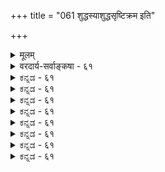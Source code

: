+++
title = "061 शुद्धस्याशुद्धसृष्टिक्रम इति"

+++
<details><summary>मूलम्</summary>

शुद्धस्याशुद्धसृष्टिक्रम इति कथितश्शुद्धसत्त्वे तु तत्त्वे स्थानं नित्यं श्रुतं तत्स्मृतमपि कलया तत्र देहाद्यवस्थाः ।  
सृष्टेः प्रागेकमेवेत्यपि निगमवचस्स्रक्ष्यमाणव्यपेक्षं नो चेत्स्वाभीष्टमायोपधिमुखविलये स्वस्ति विश्वप्रसूत्यै ॥ ६१ ॥
</details>

<details><summary>वरदार्य-सर्वाङ्कषा - ६१</summary>

एवं ' न हि निन्दा' न्यायेन प्रसक्तानुप्रसक्तं विचारं परिसमाप्य, स्वसिद्धान्तेऽवश्यवक्तव्यं नित्यविभूत्यादिस्वरूपम्, अस्यात्यन्तं परमात्मशेषत्वात् ईश्वरनिरूपणशेषतया निरूपयितुमुपक्रमते - शुद्धस्येत्यादि । **शुद्धस्य** = त्रिगुणातीतस्य, अत एवाखिलहेयप्रत्यनीकानन्तकल्याणगुणगणमहासागरस्य परमात्मनः **अशुद्धिसृष्टिक्रमः** = त्रिगुणावष्टम्भेन निर्वर्त्यमानायाः सृष्टेः क्रमः **इति** = इत्येवंप्रकारेण कथितः एतावता । अनन्तरम् शुद्धसत्त्वे तु **तत्त्वे** = शुद्धसत्त्वमये नित्यविभूत्याख्ये तत्त्वे निरूपणीये सति, तत्र वक्तव्यमुच्यत इति शेषः । ग्रन्थादौ तत्त्वविभागे प्रदर्शिते अजडस्यावान्तरविभागे प्रत्यक्पराग्रूपे, ते अपि निरूपिते । अनन्तरं पराक्तत्त्वनिरूपणं प्रसक्तम् । तत्रापि 'नित्या भूतिर्मतिश्च इति' इति विभागेऽत्र प्रथममुक्ता नित्यविभूतिर्निरूप्यत इति सङ्गतिकथनम् ॥ 

**तत्** =नित्यविभूत्याख्यं **स्थानम्** = देशविशेषः **नित्यम्** = उत्पत्तिनाशरहितम् **श्रुतम्** = श्रुत्यैवावगतम्, तत् **स्मृतमपि** = स्मृतिसिद्धं च, 'तद्विष्णोः परमं पदं सदा पश्यन्ति सूरयः' ( तै. सं. 1-3-61 सु. 6) इति । अत्र 'विष्णोः' इति षष्ठ्या तत्स्वरूपातिरिक्तं स्थानं 'परमं पदम्' इत्यनेनोच्यत इति स्पष्टम् । 'सूरयः सदा पश्यन्ति' इत्यनेन सूरिभिः सदानुभाव्यत्वकथनेन तत्स्थानस्य नित्यत्वम्, नित्यसूरीणां सद्भावश्च कथितः । ‘लोकेषु विष्णोर्निवसन्ति केचित्' इत्याद्यागमः । 'दिव्यं स्थानमजरं चाप्रमेयम्' इति महाभारतम्॥ 

ननु प्रकृतेरपि स्वरूपतो नित्यत्वेन, दिव्यलोकादेः परं 'नित्यविभूतिः' इति कथं विभागः ? न च स्वरूपतो नित्यत्वेऽपि परिणामतस्तदभावात् तथा विभागस्सङ्गच्छते, नित्यविभूतिद्रव्यस्यापि शुद्धसत्त्वमयस्य भगवल्लीलार्थं परिणामाङ्गीकारात् । आत्मनां चोभयत्रापि नित्यत्वस्य समानत्वात् । अतः 'कर्मविभूतिः, अकर्मविभूतिः' इत्यादिरीत्यैव विभागो वक्तव्यः, न तु 'नित्यविभूतिः', 'लीलाविभूतिः' इति । किञ्च लीलाप्युभयत्र वर्तते । एवं सति प्राकृतलोकस्यैव लीलात्वोक्तिः कथम्? न चाच्छादनपूर्वकलीलायामेव लीलात्वं मुख्यं, स्वरसं च । आच्छादनम्, तत्कृतं परैरज्ञातत्वादिकमत्रैव संभवेत् । ' नाहं प्रकाशस्सर्वस्य 

491 

सृष्टेः प्रागेकमेवेत्यपि निगमवचः स्त्रक्ष्यमाणव्यपेक्षम् 

नो चेत् स्वाभीष्टमायोपधिमुखविलये स्वस्ति विश्वप्रसूत्यै ॥61॥ 



योगमायासमावृतः' (गी.7-25) इति परमात्मन आच्छादनमप्यत्रैव संभवि । अत्र केषाञ्चित्परमात्मसंदर्शनेऽपि तदतीव विरलम्, न परिपूर्णं च । परमपदे तु सर्वेषां सदा सर्वज्ञत्वात् परमात्मानुभवः परिपूर्णः । अत एव आच्छादनम्, तन्मूलकाज्ञानं च सर्वथा न तत्र संभवतीति अस्या लीलाविभूतित्वोक्तिरिति वाच्यम्, तर्हि 'लीलाविभूतिः, अलीलाविभूतिः' इति विभज्यताम् । न चास्त्येव लीलारसोऽत्रापीति अलीलाविभूतित्वं तस्य न युज्यत इति वाच्यम्; तर्हि 'कर्मविभूतिः, अकर्मविभूतिः' इति विभज्यताम्, न तु 'नित्यविभूतिः, लीलाविभूतिः' इति । चेत् — सत्यम् - लीलाविभूतिहेतुभूतायाः प्रकृतेः स्वरूपतो नित्यत्वेऽपि लीलाविभूतेः सृष्टिप्रलयसद्भावात् प्रलयावस्थायां प्रकृतेरपि परमात्मन्येकीभावस्य ' तमः परे देवे एकीभवति' इति श्रुतिसिद्धत्वादनित्यत्वमेवेष्टम् । अत एव प्रकृतेरव्यक्तसंज्ञा, पृथक् ज्ञातुमशक्यत्वात्प्रलये । नैवं नित्यविभूतेर्लयोऽङ्गीक्रियते । अन्ततः सूत्रकारैः 'लोकवत्तु लीलाकैवल्यम्' (ब्र.सू. 2-1-1) इति सृष्टे - र्लीलात्वकथनात् सृज्यस्यास्य जगतो लीलाविभूतित्वोक्तिः ॥ 



ननु लीलाविभूतेरपि त्रिगुणपरिणामरूपत्वात् स्वरूपतो नित्यत्वात्, वैकुण्ठादेरेव नित्यत्वं कथमुच्यते ? इत्यत्राह - कलयेत्यादि । **तत्र** = नित्यविभूतौ **कलया** = **अंशतः** = अत्यल्पतः देहाद्यवस्थाः देहसरोवराद्यवस्थाः भवन्ति । लीलाविभूतौ तु प्रकृतेः स्वरूपतो नित्यत्वेऽपि तस्याः सततपरिणामित्वम्, नित्यविभूतौ न तथेत्यभिप्रायेण नित्यत्वोक्तिरिति भावः ॥ 

ननु 'सदेव सौम्येदमग्र आसीदेकमेव' इत्यादिना सृष्टेः पूर्वमेकमेव ब्रह्मासीदिति कथनात् प्रलयकाले सर्वस्यापि ब्रह्मणि लयात्, नित्यविभूतिः कथं पृथक् तिष्ठेदित्यत्र - सृष्टेः **प्राक्** = प्रलयकाले **एकमेव** = ब्रह्मैकमेवासीत् इति **निगमवचोऽपि** = इति प्रतिपादकश्रुतिवाक्यमपि **स्त्रक्ष्यमाणव्यपेक्षम्** = स्रक्ष्यमाणप्राकृतजगदपेक्षया इति मन्तव्यम् । अन्यथा 'सदा पश्यन्ति सूरयः' इत्यादिश्रुतिविरोधः स्पष्टः । एवमनङ्गीकारे परेषामनिष्टमाह - नो **चेत्** = एवमनङ्गीकारे, ब्रह्मव्यतिरिक्तस्य सर्वस्यापि लयाङ्गीकारे **स्वाभीष्टमायोपधिमुखविलये** = तत्तत्संमतानां सृष्ट्युपपादकानां मायोपाधिप्रभृतीनामपि लये सति, **विश्वप्रसूत्यै** = पुनः जगत्सृष्ट्यै **स्वस्ति** = **मङ्गलमेव** = समाप्तिरेव स्यादित्युपहासोक्तिः । 'माया' इति शाङ्करसंमतस्य, 'उपाधिः' इति भास्करसंमतस्य, मुखपदेन यादवप्रकाशसंमतस्य शक्तित्रयस्य च लये पुनः जगत्सृष्टिरेव न स्यात् । अतः सृज्यमानानां कार्यवर्गाणामेव प्रलये लयः । परमपदस्य सृज्यत्वाभावान्न लयः एतादृशविषयाणां प्रश्नातीतत्वात् नाधिको विचारः कृतः ॥ 



इदमन्त्रावधेयम् – नित्यभूतिवर्णनादिकं सर्वं केवलं पौराणिकं वेति बहवो मन्यन्ते । 'त्रिपादस्यामृतं दिवि' इत्यादिश्रुतिसिद्धमिदम् । दिवि, अमृतमिति पदाभ्यां त्रिपाद्विभूतिः मोक्षेऽन्तर्गतेति स्पष्टम् । कौषीतक्युपनिदादिषु प्रतिपादितपर्यङ्कविद्यादिकं ब्रह्मविद्येत्येव श्रीशङ्कराचार्यस्यापि संमतम् । सगुणनिर्गुणब्रह्मभेदस्य निरस्तत्वान्मुक्तौ तारतम्यनिराकरणान्न काप्यनुपपत्तिः । अधिकमन्यत्र ॥ ६१ ॥
</details>


<details><summary>ಕನ್ನಡ - ६१</summary>

240 

- 206- 

तत्त्वमुकाकलाप 

[नित्य विभूतिय समर्थनॆ] 

. 

[श्लोक 61 

शुद्ध स्याशुद्ध सृष्टि क्रम इति कथितक्कुद्दस तु त 

स्थानं नित्यं श्रुतं तम्म तमपि कलया तत्र देहाद्यवस्थाः । सृष्टः प्रागेक मेवेत्यपि निगमवर्चमाणव्यपेक्षं नो चेताभीष्टमायोपधिमुखविलये स्वस्ति विश्वप्रसूतै॥ 

\- 

हीगॆ अविद्यावादवन्नु निराकरिसि ईश्वर निरूपणॆयन्नु मुगिसि इन्नु मुन्दॆ 'नित्यविभूति' ऎम्ब ऐदनॆय द्रव्यवन्नु निरूपिसुत्तारॆ- इति शुद्ध स्य अशुद्ध सृष्टि क्रमः कथितः ई प्रकारवागि नित्यशुद्धनाद पर मात्मन अशुद्ध त्रिगुणात्मक सृष्टिक्रमवु निरूपितवायितु. शुद्ध स त तु, नित्यं स्थानं श्रुत शुद्ध सत्यवॆम्ब तत्त्वविषयदल्लन्तु तद्विष्टोः परमं पदं' इदु मॊदलाद श्रुतिगळल्लि परमात्मन स्थान विशेषवू, अदर नित्यत्ववू, प्रतिपादितवागिरुत्तदॆ. तत् स्मृतमप्रि- “दिव्यं स्थानमजरु चाप्रमेयं' इत्यादि महाभारतदल्लू पर मात्मन अप्राकृतवाद स्थान प्रतिपादितवागिदॆ. तत्र देहाद्यवस्था कलाया अल्लि देहादि परिणामगळु अत्यल्पवागिरुवुदरिन्द अदु नित्य विभूति ऎन्निसिकॊण्डिदॆ. 

सृष्टः प्राक् एवमेव इति निगमनजोsपि प्रमाण व्यपेक्ष सृष्टिगॆ मॊदलु ऎल्लवू ऒन्दे आगित्तु ऎन्दु हेळुव सदेव सौम्मेदमग्र आसीदेकमेवाद्वितीयं' इत्यादि श्रुतिगळू सह मुन्दॆ सृष्टिगॆ ऒळगागुव वस्तुगळ दृष्टियिन्द बन्दिरुववे हॊरतु सृष्टिगॆ ऒळ गागद नित्य वस्तुगळ दृष्टियिन्द बन्दिल्ल. नो चेत्, स्वाभीष्ट मायोपधिमुख विलये विश्व प्रसूतॆ स्वस्ति 

श्रुतिगॆ अर्थसङ्कोच बरुवुदरिन्द इदु अङ्गीकारार्हवल्लवॆन्दरॆ, हागादरॆ नीवु ऒप्पुव मायॆ ऎम्ब उपाधिगू लयवन्नु ऒप्पबेकागुवुदरिन्द जगतृष्टिगे मङ्गळ हाडबेकागुत्तदॆ. 

'तद्विष्टोः परमं पदं' इत्यादि श्रुतिगळल्लि 'सदा पश्यनि' ऎन्दु ऎल्ला समयदल्लू दर्शन माडबेकादरॆ आ स्थान यावागलू इरबेका गुवुदरिन्द अदु नित्यवागुत्तदॆ. 'सूरयः' ऎन्दु हेळिरुव नित्य सूरिगळ विषयवन्नु हिन्दॆये (पुट - 160) हेळिदॆ. 

नित्यविभूतियल्लू अवरवर इच्छॆयिन्द शरीर परिग्रहवन्नु हेळिरु वुदरिन्द (पुट - 156), नूतन शरीरोत्पत्तियन्नु स्वीकरिसबेकाद कारण 

श्लोक 62] 

- 207 - 

नायकसर 

[नित्य विभूति जडवल्ल] 

241 

ज्ञानतु चेद्रहस्यागमविदितमिति सैकृतं नित्यभूतेः पाडु ग्यात्मत्वमेवं प्रसजति सह तानतोsतो जडा सा तत्सम्बनान् कुतश्चित्तदुपचरणमित्याहुरेके परे तु ज्ञानाजाड्य कक्कनुगुणमवदन्नुख्यतामात्मनीव ॥ अनित्यवस्तुगळन्नु ऒप्पबेकागिरुवाग आ स्थानवन्नु 'नित्य विभूति' ऎन्दु हेळुव बगॆ हेगॆ? नित्यवाद परमात्मन विग्रहादिगळिरुवुदरिन्द अदु नित्यविभूतियॆन्दरॆ, लीलाविभूतियल्लि नित्यवाद जीववर्गविरुवुदरिन्द इदू नित्यविभूतियागबहुदु ऎन्दरॆ नित्यविभूतियल्लि अनित्यवस्तुगळु कडिमॆयागिद्दु नित्यवस्तु हॆच्चागिरुवुदरिन्द अदु 'नित्यविभूति' ऎनिसि कॊण्डिदॆ. लीलाविभूतिय वस्तुगळु सदा परिणाम शालियागुवुदरिन्द अनित्य वस्तुगळु हॆच्चागिद्दु, नित्य वस्तुगळु कडिमॆयागिरुवुदरिन्द इदु नित्यविभूतियागलिल्ल ॥ ६१ ।
</details>


<details><summary>ಕನ್ನಡ - ६१</summary>

240 

- 206- 

तत्त्वमुकाकलाप 

[नित्य विभूतिय समर्थनॆ] 

. 

[श्लोक 61 

शुद्ध स्याशुद्ध सृष्टि क्रम इति कथितक्कुद्दस तु त 

स्थानं नित्यं श्रुतं तम्म तमपि कलया तत्र देहाद्यवस्थाः । सृष्टः प्रागेक मेवेत्यपि निगमवर्चमाणव्यपेक्षं नो चेताभीष्टमायोपधिमुखविलये स्वस्ति विश्वप्रसूतै॥ 

\- 

हीगॆ अविद्यावादवन्नु निराकरिसि ईश्वर निरूपणॆयन्नु मुगिसि इन्नु मुन्दॆ 'नित्यविभूति' ऎम्ब ऐदनॆय द्रव्यवन्नु निरूपिसुत्तारॆ- इति शुद्ध स्य अशुद्ध सृष्टि क्रमः कथितः ई प्रकारवागि नित्यशुद्धनाद पर मात्मन अशुद्ध त्रिगुणात्मक सृष्टिक्रमवु निरूपितवायितु. शुद्ध स त तु, नित्यं स्थानं श्रुत शुद्ध सत्यवॆम्ब तत्त्वविषयदल्लन्तु तद्विष्टोः परमं पदं' इदु मॊदलाद श्रुतिगळल्लि परमात्मन स्थान विशेषवू, अदर नित्यत्ववू, प्रतिपादितवागिरुत्तदॆ. तत् स्मृतमप्रि- “दिव्यं स्थानमजरु चाप्रमेयं' इत्यादि महाभारतदल्लू पर मात्मन अप्राकृतवाद स्थान प्रतिपादितवागिदॆ. तत्र देहाद्यवस्था कलाया अल्लि देहादि परिणामगळु अत्यल्पवागिरुवुदरिन्द अदु नित्य विभूति ऎन्निसिकॊण्डिदॆ. 

सृष्टः प्राक् एवमेव इति निगमनजोsपि प्रमाण व्यपेक्ष सृष्टिगॆ मॊदलु ऎल्लवू ऒन्दे आगित्तु ऎन्दु हेळुव सदेव सौम्मेदमग्र आसीदेकमेवाद्वितीयं' इत्यादि श्रुतिगळू सह मुन्दॆ सृष्टिगॆ ऒळगागुव वस्तुगळ दृष्टियिन्द बन्दिरुववे हॊरतु सृष्टिगॆ ऒळ गागद नित्य वस्तुगळ दृष्टियिन्द बन्दिल्ल. नो चेत्, स्वाभीष्ट मायोपधिमुख विलये विश्व प्रसूतॆ स्वस्ति 

श्रुतिगॆ अर्थसङ्कोच बरुवुदरिन्द इदु अङ्गीकारार्हवल्लवॆन्दरॆ, हागादरॆ नीवु ऒप्पुव मायॆ ऎम्ब उपाधिगू लयवन्नु ऒप्पबेकागुवुदरिन्द जगतृष्टिगे मङ्गळ हाडबेकागुत्तदॆ. 

'तद्विष्टोः परमं पदं' इत्यादि श्रुतिगळल्लि 'सदा पश्यनि' ऎन्दु ऎल्ला समयदल्लू दर्शन माडबेकादरॆ आ स्थान यावागलू इरबेका गुवुदरिन्द अदु नित्यवागुत्तदॆ. 'सूरयः' ऎन्दु हेळिरुव नित्य सूरिगळ विषयवन्नु हिन्दॆये (पुट - 160) हेळिदॆ. 

नित्यविभूतियल्लू अवरवर इच्छॆयिन्द शरीर परिग्रहवन्नु हेळिरु वुदरिन्द (पुट - 156), नूतन शरीरोत्पत्तियन्नु स्वीकरिसबेकाद कारण 

श्लोक 62] 

- 207 - 

नायकसर 

[नित्य विभूति जडवल्ल] 

241 

ज्ञानतु चेद्रहस्यागमविदितमिति सैकृतं नित्यभूतेः पाडु ग्यात्मत्वमेवं प्रसजति सह तानतोsतो जडा सा तत्सम्बनान् कुतश्चित्तदुपचरणमित्याहुरेके परे तु ज्ञानाजाड्य कक्कनुगुणमवदन्नुख्यतामात्मनीव ॥ अनित्यवस्तुगळन्नु ऒप्पबेकागिरुवाग आ स्थानवन्नु 'नित्य विभूति' ऎन्दु हेळुव बगॆ हेगॆ? नित्यवाद परमात्मन विग्रहादिगळिरुवुदरिन्द अदु नित्यविभूतियॆन्दरॆ, लीलाविभूतियल्लि नित्यवाद जीववर्गविरुवुदरिन्द इदू नित्यविभूतियागबहुदु ऎन्दरॆ नित्यविभूतियल्लि अनित्यवस्तुगळु कडिमॆयागिद्दु नित्यवस्तु हॆच्चागिरुवुदरिन्द अदु 'नित्यविभूति' ऎनिसि कॊण्डिदॆ. लीलाविभूतिय वस्तुगळु सदा परिणाम शालियागुवुदरिन्द अनित्य वस्तुगळु हॆच्चागिद्दु, नित्य वस्तुगळु कडिमॆयागिरुवुदरिन्द इदु नित्यविभूतियागलिल्ल ॥ ६१ ।
</details>



<details><summary>ಕನ್ನಡ - ६१</summary>

240 

- 206- 

तत्त्वमुकाकलाप 

[नित्य विभूतिय समर्थनॆ] 

. 

[श्लोक 61 

शुद्ध स्याशुद्ध सृष्टि क्रम इति कथितक्कुद्दस तु त 

स्थानं नित्यं श्रुतं तम्म तमपि कलया तत्र देहाद्यवस्थाः । सृष्टः प्रागेक मेवेत्यपि निगमवर्चमाणव्यपेक्षं नो चेताभीष्टमायोपधिमुखविलये स्वस्ति विश्वप्रसूतै॥ 

\- 

हीगॆ अविद्यावादवन्नु निराकरिसि ईश्वर निरूपणॆयन्नु मुगिसि इन्नु मुन्दॆ 'नित्यविभूति' ऎम्ब ऐदनॆय द्रव्यवन्नु निरूपिसुत्तारॆ- इति शुद्ध स्य अशुद्ध सृष्टि क्रमः कथितः ई प्रकारवागि नित्यशुद्धनाद पर मात्मन अशुद्ध त्रिगुणात्मक सृष्टिक्रमवु निरूपितवायितु. शुद्ध स त तु, नित्यं स्थानं श्रुत शुद्ध सत्यवॆम्ब तत्त्वविषयदल्लन्तु तद्विष्टोः परमं पदं' इदु मॊदलाद श्रुतिगळल्लि परमात्मन स्थान विशेषवू, अदर नित्यत्ववू, प्रतिपादितवागिरुत्तदॆ. तत् स्मृतमप्रि- “दिव्यं स्थानमजरु चाप्रमेयं' इत्यादि महाभारतदल्लू पर मात्मन अप्राकृतवाद स्थान प्रतिपादितवागिदॆ. तत्र देहाद्यवस्था कलाया अल्लि देहादि परिणामगळु अत्यल्पवागिरुवुदरिन्द अदु नित्य विभूति ऎन्निसिकॊण्डिदॆ. 

सृष्टः प्राक् एवमेव इति निगमनजोsपि प्रमाण व्यपेक्ष सृष्टिगॆ मॊदलु ऎल्लवू ऒन्दे आगित्तु ऎन्दु हेळुव सदेव सौम्मेदमग्र आसीदेकमेवाद्वितीयं' इत्यादि श्रुतिगळू सह मुन्दॆ सृष्टिगॆ ऒळगागुव वस्तुगळ दृष्टियिन्द बन्दिरुववे हॊरतु सृष्टिगॆ ऒळ गागद नित्य वस्तुगळ दृष्टियिन्द बन्दिल्ल. नो चेत्, स्वाभीष्ट मायोपधिमुख विलये विश्व प्रसूतॆ स्वस्ति 

श्रुतिगॆ अर्थसङ्कोच बरुवुदरिन्द इदु अङ्गीकारार्हवल्लवॆन्दरॆ, हागादरॆ नीवु ऒप्पुव मायॆ ऎम्ब उपाधिगू लयवन्नु ऒप्पबेकागुवुदरिन्द जगतृष्टिगे मङ्गळ हाडबेकागुत्तदॆ. 

'तद्विष्टोः परमं पदं' इत्यादि श्रुतिगळल्लि 'सदा पश्यनि' ऎन्दु ऎल्ला समयदल्लू दर्शन माडबेकादरॆ आ स्थान यावागलू इरबेका गुवुदरिन्द अदु नित्यवागुत्तदॆ. 'सूरयः' ऎन्दु हेळिरुव नित्य सूरिगळ विषयवन्नु हिन्दॆये (पुट - 160) हेळिदॆ. 

नित्यविभूतियल्लू अवरवर इच्छॆयिन्द शरीर परिग्रहवन्नु हेळिरु वुदरिन्द (पुट - 156), नूतन शरीरोत्पत्तियन्नु स्वीकरिसबेकाद कारण 

श्लोक 62] 

- 207 - 

नायकसर 

[नित्य विभूति जडवल्ल] 

241 

ज्ञानतु चेद्रहस्यागमविदितमिति सैकृतं नित्यभूतेः पाडु ग्यात्मत्वमेवं प्रसजति सह तानतोsतो जडा सा तत्सम्बनान् कुतश्चित्तदुपचरणमित्याहुरेके परे तु ज्ञानाजाड्य कक्कनुगुणमवदन्नुख्यतामात्मनीव ॥ अनित्यवस्तुगळन्नु ऒप्पबेकागिरुवाग आ स्थानवन्नु 'नित्य विभूति' ऎन्दु हेळुव बगॆ हेगॆ? नित्यवाद परमात्मन विग्रहादिगळिरुवुदरिन्द अदु नित्यविभूतियॆन्दरॆ, लीलाविभूतियल्लि नित्यवाद जीववर्गविरुवुदरिन्द इदू नित्यविभूतियागबहुदु ऎन्दरॆ नित्यविभूतियल्लि अनित्यवस्तुगळु कडिमॆयागिद्दु नित्यवस्तु हॆच्चागिरुवुदरिन्द अदु 'नित्यविभूति' ऎनिसि कॊण्डिदॆ. लीलाविभूतिय वस्तुगळु सदा परिणाम शालियागुवुदरिन्द अनित्य वस्तुगळु हॆच्चागिद्दु, नित्य वस्तुगळु कडिमॆयागिरुवुदरिन्द इदु नित्यविभूतियागलिल्ल ॥ ६१ ।
</details>


<details><summary>ಕನ್ನಡ - ६१</summary>

240 

- 206- 

तत्त्वमुकाकलाप 

[नित्य विभूतिय समर्थनॆ] 

. 

[श्लोक 61 

शुद्ध स्याशुद्ध सृष्टि क्रम इति कथितक्कुद्दस तु त 

स्थानं नित्यं श्रुतं तम्म तमपि कलया तत्र देहाद्यवस्थाः । सृष्टः प्रागेक मेवेत्यपि निगमवर्चमाणव्यपेक्षं नो चेताभीष्टमायोपधिमुखविलये स्वस्ति विश्वप्रसूतै॥ 

\- 

हीगॆ अविद्यावादवन्नु निराकरिसि ईश्वर निरूपणॆयन्नु मुगिसि इन्नु मुन्दॆ 'नित्यविभूति' ऎम्ब ऐदनॆय द्रव्यवन्नु निरूपिसुत्तारॆ- इति शुद्ध स्य अशुद्ध सृष्टि क्रमः कथितः ई प्रकारवागि नित्यशुद्धनाद पर मात्मन अशुद्ध त्रिगुणात्मक सृष्टिक्रमवु निरूपितवायितु. शुद्ध स त तु, नित्यं स्थानं श्रुत शुद्ध सत्यवॆम्ब तत्त्वविषयदल्लन्तु तद्विष्टोः परमं पदं' इदु मॊदलाद श्रुतिगळल्लि परमात्मन स्थान विशेषवू, अदर नित्यत्ववू, प्रतिपादितवागिरुत्तदॆ. तत् स्मृतमप्रि- “दिव्यं स्थानमजरु चाप्रमेयं' इत्यादि महाभारतदल्लू पर मात्मन अप्राकृतवाद स्थान प्रतिपादितवागिदॆ. तत्र देहाद्यवस्था कलाया अल्लि देहादि परिणामगळु अत्यल्पवागिरुवुदरिन्द अदु नित्य विभूति ऎन्निसिकॊण्डिदॆ. 

सृष्टः प्राक् एवमेव इति निगमनजोsपि प्रमाण व्यपेक्ष सृष्टिगॆ मॊदलु ऎल्लवू ऒन्दे आगित्तु ऎन्दु हेळुव सदेव सौम्मेदमग्र आसीदेकमेवाद्वितीयं' इत्यादि श्रुतिगळू सह मुन्दॆ सृष्टिगॆ ऒळगागुव वस्तुगळ दृष्टियिन्द बन्दिरुववे हॊरतु सृष्टिगॆ ऒळ गागद नित्य वस्तुगळ दृष्टियिन्द बन्दिल्ल. नो चेत्, स्वाभीष्ट मायोपधिमुख विलये विश्व प्रसूतॆ स्वस्ति 

श्रुतिगॆ अर्थसङ्कोच बरुवुदरिन्द इदु अङ्गीकारार्हवल्लवॆन्दरॆ, हागादरॆ नीवु ऒप्पुव मायॆ ऎम्ब उपाधिगू लयवन्नु ऒप्पबेकागुवुदरिन्द जगतृष्टिगे मङ्गळ हाडबेकागुत्तदॆ. 

'तद्विष्टोः परमं पदं' इत्यादि श्रुतिगळल्लि 'सदा पश्यनि' ऎन्दु ऎल्ला समयदल्लू दर्शन माडबेकादरॆ आ स्थान यावागलू इरबेका गुवुदरिन्द अदु नित्यवागुत्तदॆ. 'सूरयः' ऎन्दु हेळिरुव नित्य सूरिगळ विषयवन्नु हिन्दॆये (पुट - 160) हेळिदॆ. 

नित्यविभूतियल्लू अवरवर इच्छॆयिन्द शरीर परिग्रहवन्नु हेळिरु वुदरिन्द (पुट - 156), नूतन शरीरोत्पत्तियन्नु स्वीकरिसबेकाद कारण 

श्लोक 62] 

- 207 - 

नायकसर 

[नित्य विभूति जडवल्ल] 

241 

ज्ञानतु चेद्रहस्यागमविदितमिति सैकृतं नित्यभूतेः पाडु ग्यात्मत्वमेवं प्रसजति सह तानतोsतो जडा सा तत्सम्बनान् कुतश्चित्तदुपचरणमित्याहुरेके परे तु ज्ञानाजाड्य कक्कनुगुणमवदन्नुख्यतामात्मनीव ॥ अनित्यवस्तुगळन्नु ऒप्पबेकागिरुवाग आ स्थानवन्नु 'नित्य विभूति' ऎन्दु हेळुव बगॆ हेगॆ? नित्यवाद परमात्मन विग्रहादिगळिरुवुदरिन्द अदु नित्यविभूतियॆन्दरॆ, लीलाविभूतियल्लि नित्यवाद जीववर्गविरुवुदरिन्द इदू नित्यविभूतियागबहुदु ऎन्दरॆ नित्यविभूतियल्लि अनित्यवस्तुगळु कडिमॆयागिद्दु नित्यवस्तु हॆच्चागिरुवुदरिन्द अदु 'नित्यविभूति' ऎनिसि कॊण्डिदॆ. लीलाविभूतिय वस्तुगळु सदा परिणाम शालियागुवुदरिन्द अनित्य वस्तुगळु हॆच्चागिद्दु, नित्य वस्तुगळु कडिमॆयागिरुवुदरिन्द इदु नित्यविभूतियागलिल्ल ॥ ६१ ।
</details>



<details><summary>ಕನ್ನಡ - ६१</summary>

240 

- 206- 

तत्त्वमुकाकलाप 

[नित्य विभूतिय समर्थनॆ] 

. 

[श्लोक 61 

शुद्ध स्याशुद्ध सृष्टि क्रम इति कथितक्कुद्दस तु त 

स्थानं नित्यं श्रुतं तम्म तमपि कलया तत्र देहाद्यवस्थाः । सृष्टः प्रागेक मेवेत्यपि निगमवर्चमाणव्यपेक्षं नो चेताभीष्टमायोपधिमुखविलये स्वस्ति विश्वप्रसूतै॥ 

\- 

हीगॆ अविद्यावादवन्नु निराकरिसि ईश्वर निरूपणॆयन्नु मुगिसि इन्नु मुन्दॆ 'नित्यविभूति' ऎम्ब ऐदनॆय द्रव्यवन्नु निरूपिसुत्तारॆ- इति शुद्ध स्य अशुद्ध सृष्टि क्रमः कथितः ई प्रकारवागि नित्यशुद्धनाद पर मात्मन अशुद्ध त्रिगुणात्मक सृष्टिक्रमवु निरूपितवायितु. शुद्ध स त तु, नित्यं स्थानं श्रुत शुद्ध सत्यवॆम्ब तत्त्वविषयदल्लन्तु तद्विष्टोः परमं पदं' इदु मॊदलाद श्रुतिगळल्लि परमात्मन स्थान विशेषवू, अदर नित्यत्ववू, प्रतिपादितवागिरुत्तदॆ. तत् स्मृतमप्रि- “दिव्यं स्थानमजरु चाप्रमेयं' इत्यादि महाभारतदल्लू पर मात्मन अप्राकृतवाद स्थान प्रतिपादितवागिदॆ. तत्र देहाद्यवस्था कलाया अल्लि देहादि परिणामगळु अत्यल्पवागिरुवुदरिन्द अदु नित्य विभूति ऎन्निसिकॊण्डिदॆ. 

सृष्टः प्राक् एवमेव इति निगमनजोsपि प्रमाण व्यपेक्ष सृष्टिगॆ मॊदलु ऎल्लवू ऒन्दे आगित्तु ऎन्दु हेळुव सदेव सौम्मेदमग्र आसीदेकमेवाद्वितीयं' इत्यादि श्रुतिगळू सह मुन्दॆ सृष्टिगॆ ऒळगागुव वस्तुगळ दृष्टियिन्द बन्दिरुववे हॊरतु सृष्टिगॆ ऒळ गागद नित्य वस्तुगळ दृष्टियिन्द बन्दिल्ल. नो चेत्, स्वाभीष्ट मायोपधिमुख विलये विश्व प्रसूतॆ स्वस्ति 

श्रुतिगॆ अर्थसङ्कोच बरुवुदरिन्द इदु अङ्गीकारार्हवल्लवॆन्दरॆ, हागादरॆ नीवु ऒप्पुव मायॆ ऎम्ब उपाधिगू लयवन्नु ऒप्पबेकागुवुदरिन्द जगतृष्टिगे मङ्गळ हाडबेकागुत्तदॆ. 

'तद्विष्टोः परमं पदं' इत्यादि श्रुतिगळल्लि 'सदा पश्यनि' ऎन्दु ऎल्ला समयदल्लू दर्शन माडबेकादरॆ आ स्थान यावागलू इरबेका गुवुदरिन्द अदु नित्यवागुत्तदॆ. 'सूरयः' ऎन्दु हेळिरुव नित्य सूरिगळ विषयवन्नु हिन्दॆये (पुट - 160) हेळिदॆ. 

नित्यविभूतियल्लू अवरवर इच्छॆयिन्द शरीर परिग्रहवन्नु हेळिरु वुदरिन्द (पुट - 156), नूतन शरीरोत्पत्तियन्नु स्वीकरिसबेकाद कारण 

श्लोक 62] 

- 207 - 

नायकसर 

[नित्य विभूति जडवल्ल] 

241 

ज्ञानतु चेद्रहस्यागमविदितमिति सैकृतं नित्यभूतेः पाडु ग्यात्मत्वमेवं प्रसजति सह तानतोsतो जडा सा तत्सम्बनान् कुतश्चित्तदुपचरणमित्याहुरेके परे तु ज्ञानाजाड्य कक्कनुगुणमवदन्नुख्यतामात्मनीव ॥ अनित्यवस्तुगळन्नु ऒप्पबेकागिरुवाग आ स्थानवन्नु 'नित्य विभूति' ऎन्दु हेळुव बगॆ हेगॆ? नित्यवाद परमात्मन विग्रहादिगळिरुवुदरिन्द अदु नित्यविभूतियॆन्दरॆ, लीलाविभूतियल्लि नित्यवाद जीववर्गविरुवुदरिन्द इदू नित्यविभूतियागबहुदु ऎन्दरॆ नित्यविभूतियल्लि अनित्यवस्तुगळु कडिमॆयागिद्दु नित्यवस्तु हॆच्चागिरुवुदरिन्द अदु 'नित्यविभूति' ऎनिसि कॊण्डिदॆ. लीलाविभूतिय वस्तुगळु सदा परिणाम शालियागुवुदरिन्द अनित्य वस्तुगळु हॆच्चागिद्दु, नित्य वस्तुगळु कडिमॆयागिरुवुदरिन्द इदु नित्यविभूतियागलिल्ल ॥ ६१ ।
</details>


<details><summary>ಕನ್ನಡ - ६१</summary>

240 

- 206- 

तत्त्वमुकाकलाप 

[नित्य विभूतिय समर्थनॆ] 

. 

[श्लोक 61 

शुद्ध स्याशुद्ध सृष्टि क्रम इति कथितक्कुद्दस तु त 

स्थानं नित्यं श्रुतं तम्म तमपि कलया तत्र देहाद्यवस्थाः । सृष्टः प्रागेक मेवेत्यपि निगमवर्चमाणव्यपेक्षं नो चेताभीष्टमायोपधिमुखविलये स्वस्ति विश्वप्रसूतै॥ 

\- 

हीगॆ अविद्यावादवन्नु निराकरिसि ईश्वर निरूपणॆयन्नु मुगिसि इन्नु मुन्दॆ 'नित्यविभूति' ऎम्ब ऐदनॆय द्रव्यवन्नु निरूपिसुत्तारॆ- इति शुद्ध स्य अशुद्ध सृष्टि क्रमः कथितः ई प्रकारवागि नित्यशुद्धनाद पर मात्मन अशुद्ध त्रिगुणात्मक सृष्टिक्रमवु निरूपितवायितु. शुद्ध स त तु, नित्यं स्थानं श्रुत शुद्ध सत्यवॆम्ब तत्त्वविषयदल्लन्तु तद्विष्टोः परमं पदं' इदु मॊदलाद श्रुतिगळल्लि परमात्मन स्थान विशेषवू, अदर नित्यत्ववू, प्रतिपादितवागिरुत्तदॆ. तत् स्मृतमप्रि- “दिव्यं स्थानमजरु चाप्रमेयं' इत्यादि महाभारतदल्लू पर मात्मन अप्राकृतवाद स्थान प्रतिपादितवागिदॆ. तत्र देहाद्यवस्था कलाया अल्लि देहादि परिणामगळु अत्यल्पवागिरुवुदरिन्द अदु नित्य विभूति ऎन्निसिकॊण्डिदॆ. 

सृष्टः प्राक् एवमेव इति निगमनजोsपि प्रमाण व्यपेक्ष सृष्टिगॆ मॊदलु ऎल्लवू ऒन्दे आगित्तु ऎन्दु हेळुव सदेव सौम्मेदमग्र आसीदेकमेवाद्वितीयं' इत्यादि श्रुतिगळू सह मुन्दॆ सृष्टिगॆ ऒळगागुव वस्तुगळ दृष्टियिन्द बन्दिरुववे हॊरतु सृष्टिगॆ ऒळ गागद नित्य वस्तुगळ दृष्टियिन्द बन्दिल्ल. नो चेत्, स्वाभीष्ट मायोपधिमुख विलये विश्व प्रसूतॆ स्वस्ति 

श्रुतिगॆ अर्थसङ्कोच बरुवुदरिन्द इदु अङ्गीकारार्हवल्लवॆन्दरॆ, हागादरॆ नीवु ऒप्पुव मायॆ ऎम्ब उपाधिगू लयवन्नु ऒप्पबेकागुवुदरिन्द जगतृष्टिगे मङ्गळ हाडबेकागुत्तदॆ. 

'तद्विष्टोः परमं पदं' इत्यादि श्रुतिगळल्लि 'सदा पश्यनि' ऎन्दु ऎल्ला समयदल्लू दर्शन माडबेकादरॆ आ स्थान यावागलू इरबेका गुवुदरिन्द अदु नित्यवागुत्तदॆ. 'सूरयः' ऎन्दु हेळिरुव नित्य सूरिगळ विषयवन्नु हिन्दॆये (पुट - 160) हेळिदॆ. 

नित्यविभूतियल्लू अवरवर इच्छॆयिन्द शरीर परिग्रहवन्नु हेळिरु वुदरिन्द (पुट - 156), नूतन शरीरोत्पत्तियन्नु स्वीकरिसबेकाद कारण 

श्लोक 62] 

- 207 - 

नायकसर 

[नित्य विभूति जडवल्ल] 

241 

ज्ञानतु चेद्रहस्यागमविदितमिति सैकृतं नित्यभूतेः पाडु ग्यात्मत्वमेवं प्रसजति सह तानतोsतो जडा सा तत्सम्बनान् कुतश्चित्तदुपचरणमित्याहुरेके परे तु ज्ञानाजाड्य कक्कनुगुणमवदन्नुख्यतामात्मनीव ॥ अनित्यवस्तुगळन्नु ऒप्पबेकागिरुवाग आ स्थानवन्नु 'नित्य विभूति' ऎन्दु हेळुव बगॆ हेगॆ? नित्यवाद परमात्मन विग्रहादिगळिरुवुदरिन्द अदु नित्यविभूतियॆन्दरॆ, लीलाविभूतियल्लि नित्यवाद जीववर्गविरुवुदरिन्द इदू नित्यविभूतियागबहुदु ऎन्दरॆ नित्यविभूतियल्लि अनित्यवस्तुगळु कडिमॆयागिद्दु नित्यवस्तु हॆच्चागिरुवुदरिन्द अदु 'नित्यविभूति' ऎनिसि कॊण्डिदॆ. लीलाविभूतिय वस्तुगळु सदा परिणाम शालियागुवुदरिन्द अनित्य वस्तुगळु हॆच्चागिद्दु, नित्य वस्तुगळु कडिमॆयागिरुवुदरिन्द इदु नित्यविभूतियागलिल्ल ॥ ६१ ।
</details>



<details><summary>ಕನ್ನಡ - ६१</summary>

240 

- 206- 

तत्त्वमुकाकलाप 

[नित्य विभूतिय समर्थनॆ] 

. 

[श्लोक 61 

शुद्ध स्याशुद्ध सृष्टि क्रम इति कथितक्कुद्दस तु त 

स्थानं नित्यं श्रुतं तम्म तमपि कलया तत्र देहाद्यवस्थाः । सृष्टः प्रागेक मेवेत्यपि निगमवर्चमाणव्यपेक्षं नो चेताभीष्टमायोपधिमुखविलये स्वस्ति विश्वप्रसूतै॥ 

\- 

हीगॆ अविद्यावादवन्नु निराकरिसि ईश्वर निरूपणॆयन्नु मुगिसि इन्नु मुन्दॆ 'नित्यविभूति' ऎम्ब ऐदनॆय द्रव्यवन्नु निरूपिसुत्तारॆ- इति शुद्ध स्य अशुद्ध सृष्टि क्रमः कथितः ई प्रकारवागि नित्यशुद्धनाद पर मात्मन अशुद्ध त्रिगुणात्मक सृष्टिक्रमवु निरूपितवायितु. शुद्ध स त तु, नित्यं स्थानं श्रुत शुद्ध सत्यवॆम्ब तत्त्वविषयदल्लन्तु तद्विष्टोः परमं पदं' इदु मॊदलाद श्रुतिगळल्लि परमात्मन स्थान विशेषवू, अदर नित्यत्ववू, प्रतिपादितवागिरुत्तदॆ. तत् स्मृतमप्रि- “दिव्यं स्थानमजरु चाप्रमेयं' इत्यादि महाभारतदल्लू पर मात्मन अप्राकृतवाद स्थान प्रतिपादितवागिदॆ. तत्र देहाद्यवस्था कलाया अल्लि देहादि परिणामगळु अत्यल्पवागिरुवुदरिन्द अदु नित्य विभूति ऎन्निसिकॊण्डिदॆ. 

सृष्टः प्राक् एवमेव इति निगमनजोsपि प्रमाण व्यपेक्ष सृष्टिगॆ मॊदलु ऎल्लवू ऒन्दे आगित्तु ऎन्दु हेळुव सदेव सौम्मेदमग्र आसीदेकमेवाद्वितीयं' इत्यादि श्रुतिगळू सह मुन्दॆ सृष्टिगॆ ऒळगागुव वस्तुगळ दृष्टियिन्द बन्दिरुववे हॊरतु सृष्टिगॆ ऒळ गागद नित्य वस्तुगळ दृष्टियिन्द बन्दिल्ल. नो चेत्, स्वाभीष्ट मायोपधिमुख विलये विश्व प्रसूतॆ स्वस्ति 

श्रुतिगॆ अर्थसङ्कोच बरुवुदरिन्द इदु अङ्गीकारार्हवल्लवॆन्दरॆ, हागादरॆ नीवु ऒप्पुव मायॆ ऎम्ब उपाधिगू लयवन्नु ऒप्पबेकागुवुदरिन्द जगतृष्टिगे मङ्गळ हाडबेकागुत्तदॆ. 

'तद्विष्टोः परमं पदं' इत्यादि श्रुतिगळल्लि 'सदा पश्यनि' ऎन्दु ऎल्ला समयदल्लू दर्शन माडबेकादरॆ आ स्थान यावागलू इरबेका गुवुदरिन्द अदु नित्यवागुत्तदॆ. 'सूरयः' ऎन्दु हेळिरुव नित्य सूरिगळ विषयवन्नु हिन्दॆये (पुट - 160) हेळिदॆ. 

नित्यविभूतियल्लू अवरवर इच्छॆयिन्द शरीर परिग्रहवन्नु हेळिरु वुदरिन्द (पुट - 156), नूतन शरीरोत्पत्तियन्नु स्वीकरिसबेकाद कारण 

श्लोक 62] 

- 207 - 

नायकसर 

[नित्य विभूति जडवल्ल] 

241 

ज्ञानतु चेद्रहस्यागमविदितमिति सैकृतं नित्यभूतेः पाडु ग्यात्मत्वमेवं प्रसजति सह तानतोsतो जडा सा तत्सम्बनान् कुतश्चित्तदुपचरणमित्याहुरेके परे तु ज्ञानाजाड्य कक्कनुगुणमवदन्नुख्यतामात्मनीव ॥ अनित्यवस्तुगळन्नु ऒप्पबेकागिरुवाग आ स्थानवन्नु 'नित्य विभूति' ऎन्दु हेळुव बगॆ हेगॆ? नित्यवाद परमात्मन विग्रहादिगळिरुवुदरिन्द अदु नित्यविभूतियॆन्दरॆ, लीलाविभूतियल्लि नित्यवाद जीववर्गविरुवुदरिन्द इदू नित्यविभूतियागबहुदु ऎन्दरॆ नित्यविभूतियल्लि अनित्यवस्तुगळु कडिमॆयागिद्दु नित्यवस्तु हॆच्चागिरुवुदरिन्द अदु 'नित्यविभूति' ऎनिसि कॊण्डिदॆ. लीलाविभूतिय वस्तुगळु सदा परिणाम शालियागुवुदरिन्द अनित्य वस्तुगळु हॆच्चागिद्दु, नित्य वस्तुगळु कडिमॆयागिरुवुदरिन्द इदु नित्यविभूतियागलिल्ल ॥ ६१ ।
</details>


<details><summary>ಕನ್ನಡ - ६१</summary>

240 

- 206- 

तत्त्वमुकाकलाप 

[नित्य विभूतिय समर्थनॆ] 

. 

[श्लोक 61 

शुद्ध स्याशुद्ध सृष्टि क्रम इति कथितक्कुद्दस तु त 

स्थानं नित्यं श्रुतं तम्म तमपि कलया तत्र देहाद्यवस्थाः । सृष्टः प्रागेक मेवेत्यपि निगमवर्चमाणव्यपेक्षं नो चेताभीष्टमायोपधिमुखविलये स्वस्ति विश्वप्रसूतै॥ 

\- 

हीगॆ अविद्यावादवन्नु निराकरिसि ईश्वर निरूपणॆयन्नु मुगिसि इन्नु मुन्दॆ 'नित्यविभूति' ऎम्ब ऐदनॆय द्रव्यवन्नु निरूपिसुत्तारॆ- इति शुद्ध स्य अशुद्ध सृष्टि क्रमः कथितः ई प्रकारवागि नित्यशुद्धनाद पर मात्मन अशुद्ध त्रिगुणात्मक सृष्टिक्रमवु निरूपितवायितु. शुद्ध स त तु, नित्यं स्थानं श्रुत शुद्ध सत्यवॆम्ब तत्त्वविषयदल्लन्तु तद्विष्टोः परमं पदं' इदु मॊदलाद श्रुतिगळल्लि परमात्मन स्थान विशेषवू, अदर नित्यत्ववू, प्रतिपादितवागिरुत्तदॆ. तत् स्मृतमप्रि- “दिव्यं स्थानमजरु चाप्रमेयं' इत्यादि महाभारतदल्लू पर मात्मन अप्राकृतवाद स्थान प्रतिपादितवागिदॆ. तत्र देहाद्यवस्था कलाया अल्लि देहादि परिणामगळु अत्यल्पवागिरुवुदरिन्द अदु नित्य विभूति ऎन्निसिकॊण्डिदॆ. 

सृष्टः प्राक् एवमेव इति निगमनजोsपि प्रमाण व्यपेक्ष सृष्टिगॆ मॊदलु ऎल्लवू ऒन्दे आगित्तु ऎन्दु हेळुव सदेव सौम्मेदमग्र आसीदेकमेवाद्वितीयं' इत्यादि श्रुतिगळू सह मुन्दॆ सृष्टिगॆ ऒळगागुव वस्तुगळ दृष्टियिन्द बन्दिरुववे हॊरतु सृष्टिगॆ ऒळ गागद नित्य वस्तुगळ दृष्टियिन्द बन्दिल्ल. नो चेत्, स्वाभीष्ट मायोपधिमुख विलये विश्व प्रसूतॆ स्वस्ति 

श्रुतिगॆ अर्थसङ्कोच बरुवुदरिन्द इदु अङ्गीकारार्हवल्लवॆन्दरॆ, हागादरॆ नीवु ऒप्पुव मायॆ ऎम्ब उपाधिगू लयवन्नु ऒप्पबेकागुवुदरिन्द जगतृष्टिगे मङ्गळ हाडबेकागुत्तदॆ. 

'तद्विष्टोः परमं पदं' इत्यादि श्रुतिगळल्लि 'सदा पश्यनि' ऎन्दु ऎल्ला समयदल्लू दर्शन माडबेकादरॆ आ स्थान यावागलू इरबेका गुवुदरिन्द अदु नित्यवागुत्तदॆ. 'सूरयः' ऎन्दु हेळिरुव नित्य सूरिगळ विषयवन्नु हिन्दॆये (पुट - 160) हेळिदॆ. 

नित्यविभूतियल्लू अवरवर इच्छॆयिन्द शरीर परिग्रहवन्नु हेळिरु वुदरिन्द (पुट - 156), नूतन शरीरोत्पत्तियन्नु स्वीकरिसबेकाद कारण 

श्लोक 62] 

- 207 - 

नायकसर 

[नित्य विभूति जडवल्ल] 

241 

ज्ञानतु चेद्रहस्यागमविदितमिति सैकृतं नित्यभूतेः पाडु ग्यात्मत्वमेवं प्रसजति सह तानतोsतो जडा सा तत्सम्बनान् कुतश्चित्तदुपचरणमित्याहुरेके परे तु ज्ञानाजाड्य कक्कनुगुणमवदन्नुख्यतामात्मनीव ॥ अनित्यवस्तुगळन्नु ऒप्पबेकागिरुवाग आ स्थानवन्नु 'नित्य विभूति' ऎन्दु हेळुव बगॆ हेगॆ? नित्यवाद परमात्मन विग्रहादिगळिरुवुदरिन्द अदु नित्यविभूतियॆन्दरॆ, लीलाविभूतियल्लि नित्यवाद जीववर्गविरुवुदरिन्द इदू नित्यविभूतियागबहुदु ऎन्दरॆ नित्यविभूतियल्लि अनित्यवस्तुगळु कडिमॆयागिद्दु नित्यवस्तु हॆच्चागिरुवुदरिन्द अदु 'नित्यविभूति' ऎनिसि कॊण्डिदॆ. लीलाविभूतिय वस्तुगळु सदा परिणाम शालियागुवुदरिन्द अनित्य वस्तुगळु हॆच्चागिद्दु, नित्य वस्तुगळु कडिमॆयागिरुवुदरिन्द इदु नित्यविभूतियागलिल्ल ॥ ६१ ।
</details>

